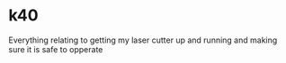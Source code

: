 # k40
Everything relating to getting my laser cutter up and running and making sure it is safe to opperate
